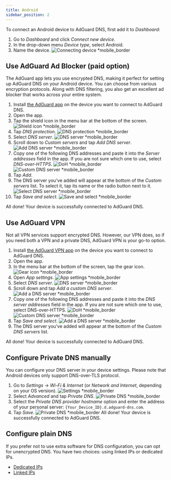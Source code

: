 ```yaml
---
title: Android
sidebar_position: 2
---
```


To connect an Android device to AdGuard DNS, first add it to *Dashboard*:

1. Go to *Dashboard* and click *Connect new device*.
1. In the drop-down menu *Device type*, select Android.
1. Name the device.
    ![Connecting device *mobile_border](https://cdn.adtidy.org/content/kb/dns/private/new_dns/connect/android_ab/choose_android.png)

## Use AdGuard Ad Blocker (paid option)

The AdGuard app lets you use encrypted DNS, making it perfect for setting up AdGuard DNS on your Android device. You can choose from various encryption protocols. Along with DNS filtering, you also get an excellent ad blocker that works across your entire system.

1. Install [the AdGuard app](https://adguard.com/adguard-android/overview.html) on the device you want to connect to AdGuard DNS.
1. Open the app.
1. Tap the shield icon in the menu bar at the bottom of the screen.
    ![Shield icon *mobile_border](https://cdn.adtidy.org/content/kb/dns/private/new_dns/connect/android_ab/android_step3.png)
1. Tap *DNS protection*.
    ![DNS protection *mobile_border](https://cdn.adtidy.org/content/kb/dns/private/new_dns/connect/android_ab/android_step4.png)
1. Select *DNS server*.
    ![DNS server *mobile_border](https://cdn.adtidy.org/content/kb/dns/private/new_dns/connect/android_ab/android_step5.png)
1. Scroll down to *Custom servers* and tap *Add DNS server*.
    ![Add DNS server *mobile_border](https://cdn.adtidy.org/content/kb/dns/private/new_dns/connect/android_ab/android_step6.png)
1. Copy one of the following DNS addresses and paste it into the *Server addresses* field in the app. If you are not sure which one to use, select *DNS-over-HTTPS*.
    ![DoH *mobile_border](https://cdn.adtidy.org/content/kb/dns/private/new_dns/connect/android_ab/android_step7_1.png)
    ![Custom DNS server *mobile_border](https://cdn.adtidy.org/content/kb/dns/private/new_dns/connect/android_ab/android_step7_2.png)
1. Tap *Add*.
1. The DNS server you’ve added will appear at the bottom of the *Custom servers* list. To select it, tap its name or the radio button next to it.
    ![Select DNS server *mobile_border](https://cdn.adtidy.org/content/kb/dns/private/new_dns/connect/android_ab/android_step_9.png)
1. Tap *Save and select*.
    ![Save and select *mobile_border](https://cdn.adtidy.org/content/kb/dns/private/new_dns/connect/android_ab/android_step10.png)

All done! Your device is successfully connected to AdGuard DNS.

## Use AdGuard VPN

Not all VPN services support encrypted DNS. However, our VPN does, so if you need both a VPN and a private DNS, AdGuard VPN is your go-to option.

1. Install [the AdGuard VPN app](https://adguard-vpn.com/android/overview.html) on the device you want to connect to AdGuard DNS.
1. Open the app.
1. In the menu bar at the bottom of the screen, tap the gear icon.
    ![Gear icon *mobile_border](https://cdn.adtidy.org/content/kb/dns/private/new_dns/connect/android_vpn/android_step3.png)
1. Open *App settings*.
    ![App settings *mobile_border](https://cdn.adtidy.org/content/kb/dns/private/new_dns/connect/android_vpn/android_step4.png)
1. Select *DNS server*.
    ![DNS server *mobile_border](https://cdn.adtidy.org/content/kb/dns/private/new_dns/connect/android_vpn/android_step5.png)
1. Scroll down and tap *Add a custom DNS server*.
    ![Add a DNS server *mobile_border](https://cdn.adtidy.org/content/kb/dns/private/new_dns/connect/android_vpn/android_step6.png)
1. Copy one of the following DNS addresses and paste it into the *DNS server addresses* field in the app. If you are not sure which one to use, select DNS-over-HTTPS.
    ![DoH *mobile_border](https://cdn.adtidy.org/content/kb/dns/private/new_dns/connect/android_vpn/android_step7_1.png)
    ![Custom DNS server *mobile_border](https://cdn.adtidy.org/content/kb/dns/private/new_dns/connect/android_vpn/android_step7_2.png)
1. Tap *Save and select*.
    ![Add a DNS server *mobile_border](https://cdn.adtidy.org/content/kb/dns/private/new_dns/connect/android_vpn/android_step8.png)
1. The DNS server you’ve added will appear at the bottom of the *Custom DNS servers* list.

All done! Your device is successfully connected to AdGuard DNS.

## Configure Private DNS manually

You can configure your DNS server in your device settings. Please note that Android devices only support DNS-over-TLS protocol.

1. Go to *Settings* → *Wi-Fi & Internet* (or *Network and Internet*, depending on your OS version).
    ![Settings *mobile_border](https://cdn.adtidy.org/content/kb/dns/private/new_dns/connect/android_manual/manual_step1.png)
1. Select *Advanced* and tap *Private DNS*.
    ![Private DNS *mobile_border](https://cdn.adtidy.org/content/kb/dns/private/new_dns/connect/android_manual/manual_step2.png)
1. Select the *Private DNS provider hostname* option and enter the address of your personal server: `{Your_Device_ID}.d.adguard-dns.com`.
1. Tap *Save*.
    ![Private DNS *mobile_border](https://cdn.adtidy.org/content/kb/dns/private/new_dns/connect/android_manual/manual_step4.png)
All done! Your device is successfully connected to AdGuard DNS.

## Configure plain DNS

If you prefer not to use extra software for DNS configuration, you can opt for unencrypted DNS. You have two choices: using linked IPs or dedicated IPs.

- [Dedicated IPs](/private-dns/connect-devices/other-options/dedicated-ip.md)
- [Linked IPs](/private-dns/connect-devices/other-options/linked-ip.md)

